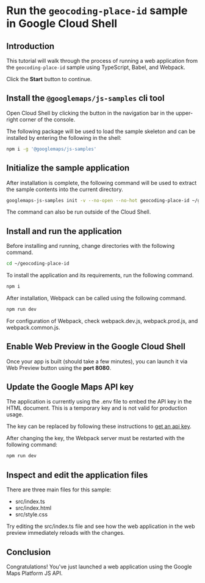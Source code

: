 # Run the `geocoding-place-id` sample in Google Cloud Shell

<walkthrough-tutorial-duration duration="10"/>

## Introduction

This tutorial will walk through the process of running a web application from
the `geocoding-place-id` sample using TypeScript, Babel, and Webpack.

Click the **Start** button to continue.

## Install the `@googlemaps/js-samples` cli tool

Open Cloud Shell by clicking the
<walkthrough-cloud-shell-icon></walkthrough-cloud-shell-icon> button in the
navigation bar in the upper-right corner of the console.

The following package will be used to load the sample skeleton and can be
installed by entering the following in the shell:

```bash
npm i -g '@googlemaps/js-samples'
```

## Initialize the sample application

After installation is complete, the following command will be used to extract
the sample contents into the current directory.

```bash
googlemaps-js-samples init -v --no-open --no-hot geocoding-place-id ~/geocoding-place-id
```

The command can also be run outside of the Cloud Shell.

## Install and run the application

Before installing and running, change directories with the following command.

```bash
cd ~/geocoding-place-id
```

To install the application and its requirements, run the following command.

```bash
npm i
```

After installation, Webpack can be called using the following command.

```bash
npm run dev
```

For configuration of Webpack, check
<walkthrough-editor-open-file filePath="geocoding-place-id/webpack.dev.js">webpack.dev.js</walkthrough-editor-open-file>,
<walkthrough-editor-open-file filePath="geocoding-place-id/webpack.prod.js">webpack.prod.js</walkthrough-editor-open-file>,
and
<walkthrough-editor-open-file filePath="geocoding-place-id/webpack.common.js">webpack.common.js</walkthrough-editor-open-file>.

## Enable Web Preview in the Google Cloud Shell

Once your app is built (should take a few minutes), you can launch it via
<walkthrough-spotlight-pointer target="cloudshell" spotlightId="devshell-web-preview-button">Web
Preview button</walkthrough-spotlight-pointer> using the **port 8080**.

## Update the Google Maps API key

The application is currently using the
<walkthrough-editor-open-file filePath="geocoding-place-id/.env">.env</walkthrough-editor-open-file>
file to embed the API key in the HTML document. This is a temporary key and is
not valid for production usage.

The key can be replaced by following these instructions to
[get an api key](https://developers.google.com/maps/documentation/javascript/get-api-key).

After changing the key, the Webpack server must be restarted with the following
command:

```bash
npm run dev
```

## Inspect and edit the application files

There are three main files for this sample:

*   <walkthrough-editor-open-file filePath="geocoding-place-id/src/index.ts">src/index.ts</walkthrough-editor-open-file>
*   <walkthrough-editor-open-file filePath="geocoding-place-id/src/index.html">src/index.html</walkthrough-editor-open-file>
*   <walkthrough-editor-open-file filePath="geocoding-place-id/src/style.css">src/style.css</walkthrough-editor-open-file>

Try editing the <walkthrough-editor-open-file filePath="geocoding-place-id/src/index.ts">src/index.ts</walkthrough-editor-open-file> file and see how the web application in the web preview immediately reloads with the changes.

## Conclusion

<walkthrough-conclusion-trophy></walkthrough-conclusion-trophy>

Congratulations! You've just launched a web application using the Google Maps
Platform JS API.
